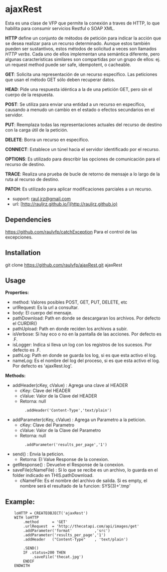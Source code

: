 # ajaxRest

Esta es una clase de VFP que permite la conexión a traves de HTTP, lo que habilita para consumir servicios Restful o SOAP XML.

**HTTP** define un conjunto de métodos de petición para indicar la acción que se desea realizar para un recurso determinado. Aunque estos también pueden ser sustantivos, estos métodos de solicitud a veces son llamados _HTTP verbs_. Cada uno de ellos implementan una semántica diferente, pero algunas características similares son compartidas por un grupo de ellos: ej. un request method puede ser safe, idempotent, o cacheable.

**GET**: Solicita una representación de un recurso específico. Las peticiones que usan el método GET sólo deben recuperar datos.

**HEAD**: Pide una respuesta idéntica a la de una petición GET, pero sin el cuerpo de la respuesta.

**POST**: Se utiliza para enviar una entidad a un recurso en específico, causando a menudo un cambio en el estado o efectos secundarios en el servidor.

**PUT**: Reemplaza todas las representaciones actuales del recurso de destino con la carga útil de la petición.

**DELETE**: Borra un recurso en específico.

**CONNECT**: Establece un túnel hacia el servidor identificado por el recurso.

**OPTIONS**: Es utilizado para describir las opciones de comunicación para el recurso de destino.

**TRACE**: Realiza una prueba de bucle de retorno de mensaje a lo largo de la ruta al recurso de destino.

**PATCH**: Es utilizado para aplicar modificaciones parciales a un recurso.

* support: raul.jrz@gmail.com
* url: [http://rauljrz.github.io/](http://rauljrz.github.io)


## Dependencies
https://github.com/raulvfp/catchException
    Para el control de las excepciones.

## Installation
git clone https://github.com/raulvfp/ajaxRest.git ajaxRest


## Usage
**Properties:**
- method: Valores posibles POST, GET, PUT, DELETE, etc
- urlRequest: Es la url a consultar.
- body: El cuerpo del mensaje.
- pathDownload: Path en donde se descargaran los archivos. Por defecto el CURDIR()
- pathUpload: Path en donde reciden los archivos a subir.
- isVerbose: Si hay eco o no en la pantalla de las acciones. Por defecto es .F.
- isLogger: Indica si lleva un log con los registros de los sucesos. Por defecto es .F.
- pathLog: Path en donde se guarda los log, si es que esta activo el log.
- nameLog: Es el nombre del log del proceso, si es que esta activo el log. Por defecto es 'ajaxRest.log'.

**Methods:**
- addHeader(cKey, cValue) : Agrega una clave al HEADER
	+ cKey:   Clave del HEADER 
    + cValue: Valor de la Clave del HEADER
    + Retorna: null
      ```
        .addHeader('Content-Type','text/plain')
      ```
- addParameter(cKey, cValue) : Agrega un Parametro a la peticion.
    + cKey:   Clave del Parametro 
    + cValue: Valor de la Clave del Parametro
    + Retorna: null
      ```
        .addParameter('results_per_page','1')
      ```
- send() : Envia la peticion.
    + Retorna: El Value Response de la conexion.
- getResponse() : Devuelve el Response de la conexion.
- saveFile(cNameFile) : Si lo que se recibe es un archivo, lo guarda en el folder indicado en THIS.pathDownload.
    + cNameFile: Es el nombre del archivo de salida. Si es empty, el nombre será el resultado de la funcion: SYS(3)+'.tmp'



## Example:
```
    loHTTP = CREATEOBJECT('ajaxRest')
    WITH loHTTP
        .method      = 'GET'
        .urlRequest  = 'http://thecatapi.com/api/images/get'
        .addParameter('format'          ,'src')
        .addParameter('results_per_page','1')
        .addHeader   ("Content-Type"    , 'text/plain')

        .SEND()
        IF .status=200 THEN
            .saveFile('thecat.jpg')
        ENDIF
    ENDWITH

```
